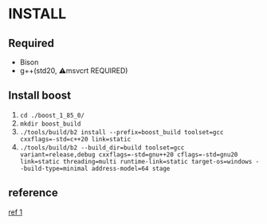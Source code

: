 # INSTALL
## Required
* Bison
* g++(std20, :warning:msvcrt REQUIRED)
## Install boost
1. `cd ./boost_1_85_0/`
2. `mkdir boost_build`
3. `./tools/build/b2 install --prefix=boost_build toolset=gcc cxxflags=-std=c++20 link=static`
4. `./tools/build/b2 --build_dir=build toolset=gcc variant=release,debug cxxflags=-std=gnu++20 cflags=-std=gnu20 link=static threading=multi runtime-link=static target-os=windows --build-type=minimal address-model=64 stage`

## reference
[ref 1](https://blog.csdn.net/zhizhengguan/article/details/96484543)